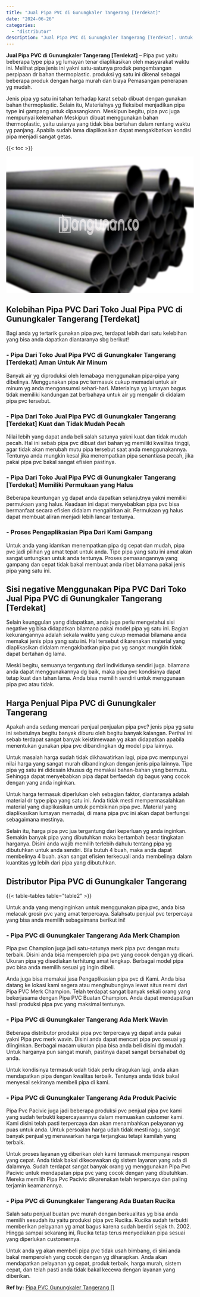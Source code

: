 ```yaml
---
title: "Jual Pipa PVC di Gunungkaler Tangerang [Terdekat]"
date: "2024-06-26"
categories: 
  - "distributor"
description: "Jual Pipa PVC di Gunungkaler Tangerang [Terdekat]. Untuk anda yg akan membeli pipa pvc tidak usah bimbang, di sini anda bakal memperoleh yang cocok dengan yg..."
---
```


**Jual Pipa PVC di Gunungkaler Tangerang \[Terdekat\]** – Pipa pvc yaitu beberapa type pipa yg lumayan tenar diaplikasikan oleh masyarakat waktu ini. Melihat pipa jenis ini yakni satu-satunya produk pengembangan perpipaan dr bahan thermoplastic. produksi yg satu ini dikenal sebagai beberapa produk dengan harga murah dan biaya Pemasangan penerapan yg mudah.

Jenis pipa yg satu ini tahan terhadap karat sebab dibuat dengan gunakan bahan thermoplastic. Selain itu, Materialnya yg fleksibel menjadikan pipa type ini gampang untuk dipasangkann. Meskipun begitu, pipa pvc juga mempunyai kelemahan Meskipun dibuat menggunakan bahan thermoplastic, yaitu usianya yang tidak bisa bertahan dalam rentang waktu yg panjang. Apabila sudah lama diaplikasikan dapat mengakibatkan kondisi pipa menjadi sangat getas.

{{< toc >}}

![Jual Pipa PVC di Gunungkaler Tangerang [Terdekat]](/images/jaul-pipa-pvc-41.png)

## Kelebihan Pipa PVC Dari Toko Jual Pipa PVC di Gunungkaler Tangerang \[Terdekat\]

Bagi anda yg tertarik gunakan pipa pvc, terdapat lebih dari satu kelebihan yang bisa anda dapatkan diantaranya sbg berikut!

### \- Pipa Dari Toko Jual Pipa PVC di Gunungkaler Tangerang \[Terdekat\] Aman Untuk Air Minum

Banyak air yg diproduksi oleh lemabaga menggunakan pipa-pipa yang dibelinya. Menggunakan pipa pvc termasuk cukup memadai untuk air minum yg anda mengonsumsi sehari-hari. Materialnya yg lumayan bagus tidak memiliki kandungan zat berbahaya untuk air yg mengalir di didalam pipa pvc tersebut.

### \- Pipa Dari Toko Jual Pipa PVC di Gunungkaler Tangerang \[Terdekat\] Kuat dan Tidak Mudah Pecah

Nilai lebih yang dapat anda beli salah satunya yakni kuat dan tidak mudah pecah. Hal ini sebab pipa pvc dibuat dari bahan yg memiliki kwalitas tinggi, agar tidak akan merubah mutu pipa tersebut saat anda menggunakannya. Tentunya anda mungkin kesal jika menempatkan pipa senantiasa pecah, jika pakai pipa pvc bakal sangat efisien pastinya.

### \- Pipa Dari Toko Jual Pipa PVC di Gunungkaler Tangerang \[Terdekat\] Memiliki Permukaan yang Halus

Beberapa keuntungan yg dapat anda dapatkan selanjutnya yakni memiliki permukaan yang halus. Keadaan ini dapat menyebabkan pipa pvc bisa bermanfaat secara efisien didalam mengalirkan air. Permukaan yg halus dapat membuat aliran menjadi lebih lancar tentunya.

### \- Proses Pengaplikasian Pipa Dari Kami Gampang

Untuk anda yang idamkan menempatkan pipa dg cepat dan mudah, pipa pvc jadi pilihan yg amat tepat untuk anda. Tipe pipa yang satu ini amat akan sangat untungkan untuk anda tentunya. Proses pemasangannya yang gampang dan cepat tidak bakal membuat anda ribet bilamana pakai jenis pipa yang satu ini.

## Sisi negative Menggunakan Pipa PVC Dari Toko Jual Pipa PVC di Gunungkaler Tangerang \[Terdekat\]

Selain keunggulan yang didapatkan, anda juga perlu mengetahui sisi negative yg bisa didapatkan bilamana pakai model pipa yg satu ini. Bagian kekurangannya adalah sekala waktu yang cukup memadai bilamana anda memakai jenis pipa yang satu ini. Hal tersebut dikarenakan material yang diaplikasikan didalam mengakibatkan pipa pvc yg sangat mungkin tidak dapat bertahan dg lama.

Meski begitu, semuanya tergantung dari individunya sendiri juga. bilamana anda dapat menggunakannya dg baik, maka pipa pvc kondisinya dapat tetap kuat dan tahan lama. Anda bisa memilih sendiri untuk menggunaan pipa pvc atau tidak.

## Harga Penjual Pipa PVC di Gunungkaler Tangerang

Apakah anda sedang mencari penjual penjualan pipa pvc? jenis pipa yg satu ini sebetulnya begitu banyak diburu oleh begitu banyak kalangan. Perihal ini sebab terdapat sangat banyak keistimewaan yg akan didapatkan apabila menentukan gunakan pipa pvc dibandingkan dg model pipa lainnya.

Untuk masalah harga sudah tidak dikhawatirkan lagi, pipa pvc mempunyai nilai harga yang sangat murah dibandingkan dengan jenis pipa lainnya. Tipe pipa yg satu ini didesain khusus dg memakai bahan-bahan yang bermutu. Sehingga dapat menyebabkan pipa dapat berfaedah dg bagus yang cocok dengan yang anda inginkan.

Untuk harga termasuk diperlukan oleh sebagian faktor, diantaranya adalah material dr type pipa yang satu ini. Anda tidak mesti mempermasalahkan material yang diaplikasikan untuk pembikinan pipa pvc. Material yang diaplikasikan lumayan memadai, di mana pipa pvc ini akan dapat berfungsi sebagaimana mestinya.

Selain itu, harga pipa pvc jua tergantung dari keperluan yg anda inginkan. Semakin banyak pipa yang dibutuhkan maka bertambah besar tingkatan harganya. Disini anda wajib memilih terlebih dahulu tentang pipa yg dibutuhkan untuk anda sendiri. Bila butuh 4 buah, maka anda dapat membelinya 4 buah. akan sangat efisien terkecuali anda membelinya dalam kuantitas yg lebih dari pipa yang dibutuhkan.

## Distributor Pipa PVC di Gunungkaler Tangerang

{{< table-tables table="table2" >}}

Untuk anda yang menginginkan untuk menggunakan pipa pvc, anda bisa melacak grosir pvc yang amat terpercaya. Salahsatu penjual pvc terpercaya yang bisa anda memilih sebagaimana berikut ini!

### \- Pipa PVC di Gunungkaler Tangerang Ada Merk Champion

Pipa pvc Champion juga jadi satu-satunya merk pipa pvc dengan mutu terbaik. Disini anda bisa memperoleh pipa pvc yang cocok dengan yg dicari. Ukuran pipa yg disediakan terhitung amat lengkap. Berbagai model pipa pvc bisa anda memilih sesuai yg ingin dibeli.

Anda juga bisa memakai jasa Pengaplikasian pipa pvc di Kami. Anda bisa datang ke lokasi kami segera atau menghubunginya lewat situs resmi dari Pipa PVC Merk Champion. Telah terdapat sangat banyak sekali orang yang bekerjasama dengan Pipa PVC Buatan Champion. Anda dapat mendapatkan hasil produksi pipa pvc yang maksimal tentunya.

### \- Pipa PVC di Gunungkaler Tangerang Ada Merk Wavin

Beberapa distributor produksi pipa pvc terpercaya yg dapat anda pakai yakni Pipa pvc merk wavin. Disini anda dapat mencari pipa pvc sesuai yg diinginkan. Berbagai macam ukuran pipa bisa anda beli disini dg mudah. Untuk harganya pun sangat murah, pastinya dapat sangat bersahabat dg anda.

Untuk kondisinya termasuk udah tidak perlu diragukan lagi, anda akan mendapatkan pipa dengan kwalitas terbaik. Tentunya anda tidak bakal menyesal sekiranya membeli pipa di kami.

### \- Pipa PVC di Gunungkaler Tangerang Ada Produk Pacivic

Pipa Pvc Pacivic juga jadi beberapa produksi pvc penjual pipa pvc kami yang sudah terbukti kepercayaannya dalam memuaskan customer kami. Kami disini telah pasti terpercaya dan akan menambahkan pelayanan yg puas untuk anda. Untuk persoalan harga udah tidak mesti ragu, sangat banyak penjual yg menawarkan harga terjangkau tetapi kamilah yang terbaik.

Untuk proses layanan yg diberikan oleh kami termasuk mempunyai respon yang cepat. Anda tidak bakal dikecewakan dg sistem layanan yang ada di dalamnya. Sudah terdapat sangat banyak orang yg menggunakan Pipa Pvc Pacivic untuk mendapatan pipa pvc yang cocok dengan yang dibutuhkan. Mereka memilih Pipa Pvc Pacivic dikarenakan telah terpercaya dan paling terjamin keamanannya.

### \- Pipa PVC di Gunungkaler Tangerang Ada Buatan Rucika

Salah satu penjual buatan pvc murah dengan berkualitas yg bisa anda memilih sesudah itu yaitu produksi pipa pvc Rucika. Rucika sudah terbukti memberikan pelayanan yg amat bagus karena sudah berdiri sejak th. 2002. Hingga sampai sekarang ini, Rucika tetap terus menyediakan pipa sesuai yang diperlukan customernya.

Untuk anda yg akan membeli pipa pvc tidak usah bimbang, di sini anda bakal memperoleh yang cocok dengan yg diharapkan. Anda akan mendapatkan pelayanan yg cepat, produk terbaik, harga murah, sistem cepat, dan telah pasti anda tidak bakal kecewa dengan layanan yang diberikan.

**Ref by:** [Pipa PVC Gunungkaler Tangerang []](https://id.wikipedia.org/wiki/Pipa)
